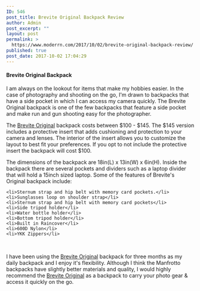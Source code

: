 ```yaml
---
ID: 546
post_title: Brevite Original Backpack Review
author: Admin
post_excerpt: ""
layout: post
permalink: >
  https://www.moderrn.com/2017/10/02/brevite-original-backpack-review/
published: true
post_date: 2017-10-02 17:04:29
---
```

<h4>Brevite Original Backpack</h4>
I am always on the lookout for items that make my hobbies easier. In the case of photography and shooting on the go, I'm drawn to backpacks that have a side pocket in which I can access my camera quickly. The Brevite Original backpack is one of the few backpacks that feature a side pocket and make run and gun shooting easy for the photographer.

<!--more-->

The <a href="https://brevite.co/product/modern-student-camera-bag/" target="_blank" rel="noopener">Brevite Original</a> backpack costs between $100 - $145. The $145 version includes a protective insert that adds cushioning and protection to your camera and lenses. The interior of the insert allows you to customize the layout to best fit your preferences. If you opt to not include the protective insert the backpack will cost $100.

The dimensions of the backpack are 18in(L) x 13in(W) x 6in(H). Inside the backpack there are several pockets and dividers such as a laptop divider that will hold a 15inch sized laptop. Some of the features of Brevite's Original backpack include:

 	<li>Sternum strap and hip belt with memory card pockets.</li>
 	<li>Sunglasses loop on shoulder strap</li>
 	<li>Sternum strap and hip belt with memory card pockets</li>
 	<li>Side tripod holder</li>
 	<li>Water bottle holder</li>
 	<li>Bottom tripod holder</li>
 	<li>Built in Raincover</li>
 	<li>600D Nylon</li>
 	<li>YKK Zippers</li>
<br>

I have been using the <a href="https://brevite.co/product/modern-student-camera-bag/" target="_blank" rel="noopener">Brevite Original</a> backpack for three months as my daily backpack and I enjoy it's flexibility. Although I think the Manfrotto backpacks have slightly better materials and quality, I would highly recommend the <a href="https://brevite.co/product/modern-student-camera-bag/" target="_blank" rel="noopener">Brevite Original</a> as a backpack to carry your photo gear & access it quickly on the go.